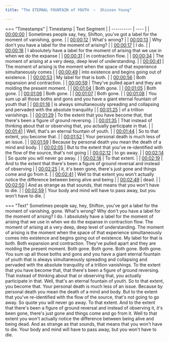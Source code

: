 ```yaml
---
title: "The ETERNAL FOUNTAIN of YOUTH  ~  Shinzen Young"

---
```

=== "Timestamps"
    | Timestamp | Text Segment |
    | ---------- | ----  |
    | [00:00:00](https://www.youtube.com/watch?v=y_0dWhDzNPU&t=0) |  Sometimes people say, hey, Shifton, you've got a label for the moment of vanishing, gone. |
    | [00:00:12](https://www.youtube.com/watch?v=y_0dWhDzNPU&t=12) |  What's wrong? |
    | [00:00:13](https://www.youtube.com/watch?v=y_0dWhDzNPU&t=13) |  Why don't you have a label for the moment of arising? |
    | [00:00:17](https://www.youtube.com/watch?v=y_0dWhDzNPU&t=17) |  I do. |
    | [00:00:18](https://www.youtube.com/watch?v=y_0dWhDzNPU&t=18) |  I absolutely have a label for the moment of arising that we use in when we do the expanse |
    | [00:00:31](https://www.youtube.com/watch?v=y_0dWhDzNPU&t=31) |  in contraction flow. |
    | [00:00:34](https://www.youtube.com/watch?v=y_0dWhDzNPU&t=34) |  The moment of arising at a very deep, deep level of understanding. |
    | [00:00:41](https://www.youtube.com/watch?v=y_0dWhDzNPU&t=41) |  The moment of arising is the moment when the space of that experience simultaneously comes |
    | [00:00:49](https://www.youtube.com/watch?v=y_0dWhDzNPU&t=49) |  into existence and begins going out of existence. |
    | [00:00:53](https://www.youtube.com/watch?v=y_0dWhDzNPU&t=53) |  My label for that is both. |
    | [00:00:56](https://www.youtube.com/watch?v=y_0dWhDzNPU&t=56) |  Both expansion and contraction. |
    | [00:00:59](https://www.youtube.com/watch?v=y_0dWhDzNPU&t=59) |  They've pulled apart and they are molding the present moment. |
    | [00:01:04](https://www.youtube.com/watch?v=y_0dWhDzNPU&t=64) |  Both gone. |
    | [00:01:05](https://www.youtube.com/watch?v=y_0dWhDzNPU&t=65) |  Both gone. |
    | [00:01:06](https://www.youtube.com/watch?v=y_0dWhDzNPU&t=66) |  Both gone. |
    | [00:01:07](https://www.youtube.com/watch?v=y_0dWhDzNPU&t=67) |  Both gone. |
    | [00:01:08](https://www.youtube.com/watch?v=y_0dWhDzNPU&t=68) |  You sum up all those boths and gons and you have a giant eternal fountain of youth that |
    | [00:01:16](https://www.youtube.com/watch?v=y_0dWhDzNPU&t=76) |  is always simultaneously spreading and collapsing and pervaded with the absolute tranquility |
    | [00:01:25](https://www.youtube.com/watch?v=y_0dWhDzNPU&t=85) |  of a trillion vanishings. |
    | [00:01:29](https://www.youtube.com/watch?v=y_0dWhDzNPU&t=89) |  To the extent that you have become that, that there's been a figure of ground reversing. |
    | [00:01:35](https://www.youtube.com/watch?v=y_0dWhDzNPU&t=95) |  That instead of thinking about that or observing that, you actually participate in that. |
    | [00:01:41](https://www.youtube.com/watch?v=y_0dWhDzNPU&t=101) |  Well, that's an eternal fountain of youth. |
    | [00:01:44](https://www.youtube.com/watch?v=y_0dWhDzNPU&t=104) |  So to that extent, you become that. |
    | [00:01:52](https://www.youtube.com/watch?v=y_0dWhDzNPU&t=112) |  Your personal death is much less of an issue. |
    | [00:01:59](https://www.youtube.com/watch?v=y_0dWhDzNPU&t=119) |  Because by personal death you mean the death of a mind and body. |
    | [00:02:05](https://www.youtube.com/watch?v=y_0dWhDzNPU&t=125) |  But to the extent that you've re-identified with the flow of the source, that's not going |
    | [00:02:12](https://www.youtube.com/watch?v=y_0dWhDzNPU&t=132) |  to go away. |
    | [00:02:14](https://www.youtube.com/watch?v=y_0dWhDzNPU&t=134) |  So quote you will never go away. |
    | [00:02:18](https://www.youtube.com/watch?v=y_0dWhDzNPU&t=138) |  To that extent. |
    | [00:02:19](https://www.youtube.com/watch?v=y_0dWhDzNPU&t=139) |  And to the extent that there's been a figure of ground reversal and instead of observing |
    | [00:02:25](https://www.youtube.com/watch?v=y_0dWhDzNPU&t=145) |  it, it's been gone, there's just gone and things come and go from it. |
    | [00:02:41](https://www.youtube.com/watch?v=y_0dWhDzNPU&t=161) |  Well to that extent you won't actually notice the difference between being alive and being |
    | [00:02:49](https://www.youtube.com/watch?v=y_0dWhDzNPU&t=169) |  dead. |
    | [00:02:50](https://www.youtube.com/watch?v=y_0dWhDzNPU&t=170) |  And as strange as that sounds, that means that you won't have to die. |
    | [00:02:59](https://www.youtube.com/watch?v=y_0dWhDzNPU&t=179) |  Your body and mind will have to pass away, but you won't have to die. |

=== "Text"
     Sometimes people say, hey, Shifton, you've got a label for the moment of vanishing, gone. What's wrong? Why don't you have a label for the moment of arising? I do. I absolutely have a label for the moment of arising that we use in when we do the expanse in contraction flow. The moment of arising at a very deep, deep level of understanding. The moment of arising is the moment when the space of that experience simultaneously comes into existence and begins going out of existence. My label for that is both. Both expansion and contraction. They've pulled apart and they are molding the present moment. Both gone. Both gone. Both gone. Both gone. You sum up all those boths and gons and you have a giant eternal fountain of youth that is always simultaneously spreading and collapsing and pervaded with the absolute tranquility of a trillion vanishings. To the extent that you have become that, that there's been a figure of ground reversing. That instead of thinking about that or observing that, you actually participate in that. Well, that's an eternal fountain of youth. So to that extent, you become that. Your personal death is much less of an issue. Because by personal death you mean the death of a mind and body. But to the extent that you've re-identified with the flow of the source, that's not going to go away. So quote you will never go away. To that extent. And to the extent that there's been a figure of ground reversal and instead of observing it, it's been gone, there's just gone and things come and go from it. Well to that extent you won't actually notice the difference between being alive and being dead. And as strange as that sounds, that means that you won't have to die. Your body and mind will have to pass away, but you won't have to die.